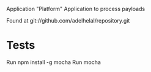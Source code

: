 Application "Platform"
Application to process payloads

Found at git://github.com/adelhelal/repository.git

Tests
=====
Run npm install -g mocha
Run mocha
